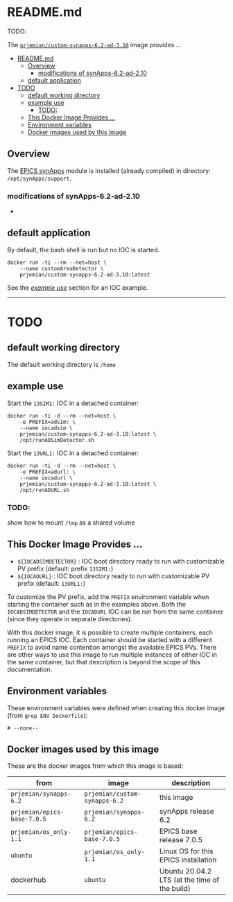 # README.md

TODO:

The
[`prjemian/custom-synapps-6.2-ad-3.10`](https://hub.docker.com/r/prjemian/custom-synapps-6.2-ad-3.10/tags)
image provides ...

- [README.md](#readmemd)
  - [Overview](#overview)
    - [modifications of synApps-6.2-ad-2.10](#modifications-of-synapps-62-ad-210)
  - [default application](#default-application)
- [TODO](#todo)
  - [default working directory](#default-working-directory)
  - [example use](#example-use)
    - [TODO:](#todo-1)
  - [This Docker Image Provides ...](#this-docker-image-provides-)
  - [Environment variables](#environment-variables)
  - [Docker images used by this image](#docker-images-used-by-this-image)

## Overview

The [EPICS synApps](https://www.aps.anl.gov/BCDA/synApps) module is
installed (already compiled) in directory: `/opt/synApps/support`.

### modifications of synApps-6.2-ad-2.10

*

## default application

By default, the bash shell is run but no IOC is started.

    docker run -ti --rm --net=host \
        --name customAreaDetector \
        prjemian/custom-synapps-6.2-ad-3.10:latest

See the [*example use*](#example-use) section for an IOC example.

---

# TODO

## default working directory

The default working directory is `/home`

## example use

Start the `13SIM1:` IOC in a detached container:

    docker run -ti -d --rm --net=host \
        -e PREFIX=adsim: \
        --name iocadsim \
        prjemian/custom-synapps-6.2-ad-3.10:latest \
        /opt/runADSimDetector.sh

Start the `13URL1:` IOC in a detached container:

    docker run -ti -d --rm --net=host \
        -e PREFIX=adurl: \
        --name iocadurl \
        prjemian/custom-synapps-6.2-ad-3.10:latest \
        /opt/runADURL.sh

### TODO:
show how to mount `/tmp` as a shared volume

## This Docker Image Provides ...

* `${IOCADSIMDETECTOR}` : IOC boot directory ready to run with customizable PV prefix (default: prefix `13SIM1:`)
* `${IOCADURL}` : IOC boot directory ready to run with customizable PV prefix (default: `13URL1:`)

To customize the PV prefix, add the `PREFIX` environment variable when
starting the container such as in the examples above.  Both the
`IOCADSIMDETECTOR` and the `IOCADURL` IOC can be run from the same
container (since they operate in separate directories).

With this docker image, it is possible to create multiple containers,
each running an EPICS IOC.  Each container should be started with a
different `PREFIX` to avoid name contention amongst the available EPICS
PVs.  There are other ways to use this image to run multiple instances
of either IOC in the same container, but that description is beyond the
scope of this documentation.

## Environment variables

These environment variables were defined when creating this docker image
(from `grep ENV Dockerfile`):

    # --none--


## Docker images used by this image

These are the docker images from which this image is based:

from | image | description
--- | --- | ---
`prjemian/synapps-6.2` |  `prjemian/custom-synapps-6.2` | this image
`prjemian/epics-base-7.0.5` |  `prjemian/synapps-6.2` | synApps release 6.2
`prjemian/os_only-1.1` | `prjemian/epics-base-7.0.5` |  EPICS base release 7.0.5
`ubuntu` | `prjemian/os_only-1.1` | Linux OS for this EPICS installation
dockerhub | `ubuntu` | Ubuntu 20.04.2 LTS (at the time of the build)
